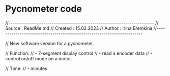 # Pycnometer code

//-----------------------------------------------------------------------
//  Source      : ReadMe.md
//  Created     : 15.02.2023
//  Author      : Irina Eremkina
//-----------------------------------------------------------------------

// New software version for a pycnometer.

// Function: 
// - 7-segment display control
// - read a encoder data 
// - control on/off mode on a motor.

// Time:
// - minutes 
 